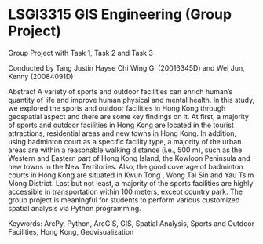 # LSGI3315 GIS Engineering (Group Project)

Group Project with Task 1, Task 2 and Task 3

Conducted by Tang Justin Hayse Chi Wing G. (20016345D) and Wei Jun, Kenny (20084091D)

Abstract
A variety of sports and outdoor facilities can enrich human’s quantity of life and improve human physical and mental health. In this study, we explored the sports and outdoor facilities in Hong Kong through geospatial aspect and there are some key findings on it. At first, a majority of sports and outdoor facilities in Hong Kong are located in the tourist attractions, residential areas and new towns in Hong Kong. In addition, using badminton court as a specific facility type, a majority of the urban areas are within a reasonable walking distance (i.e., 500 m), such as the Western and Eastern part of Hong Kong Island, the Kowloon Peninsula and new towns in the New Territories. Also, the good coverage of badminton courts in Hong Kong are situated in Kwun Tong , Wong Tai Sin and Yau Tsim Mong District. Last but not least, a majority of the sports facilities are highly accessible in transportation within 100 meters, except country park. The group project is meaningful for students to perform various customized spatial analysis via Python programming.

Keywords: ArcPy, Python, ArcGIS, GIS, Spatial Analysis, Sports and Outdoor Facilities, Hong Kong, Geovisualization
